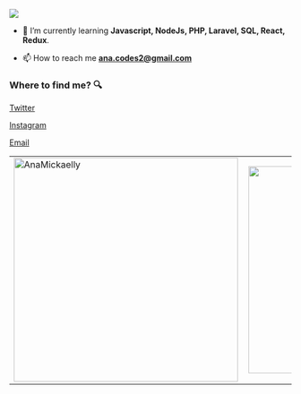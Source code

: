 ![](https://media.giphy.com/media/3ornk57KwDXf81rjWM/giphy.gif)

- 🌱 I’m currently learning **Javascript, NodeJs, PHP, Laravel, SQL, React, Redux**.

<!-- - 💬 Ask me about **Back-End** -->

- 📫 How to reach me **ana.codes2@gmail.com**

### Where to find me? :mag:

<a href="https://twitter.com/Ana26926348"></a> [Twitter](https://twitter.com/Ana26926348)

<a href="https://www.instagram.com/anaagu4ilar_/"></a> [Instagram](https://www.instagram.com/anaagu4ilar_/)

<a href="mailto:ana.codes2@gmail.com"></a> [Email](mailto:ana.codes2@gmail.com)


<center>
  <table>
    <tr>
      <td><img width="400px" align="left" src="https://github-readme-stats.vercel.app/api?username=AnaMickaelly&show_icons=true&theme=midnight-purple" alt="AnaMickaelly" /></td>
<td><img width="370px" align="left" src="https://github-readme-stats.vercel.app/api/top-langs/?username=AnaMickaelly&hide=html&layout=compact&theme=midnight-purple" /></td>
</tr>   
  </table>
</center>



